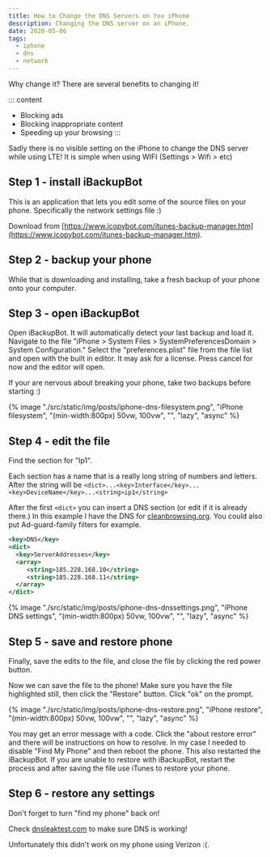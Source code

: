 ```yaml
---
title: How to Change the DNS Servers on You iPhone
description: Changing the DNS server on an iPhone.
date: 2020-05-06
tags:
  - iphone
  - dns
  - network
---
```


Why change it? There are several benefits to changing it!

::: content

- Blocking ads
- Blocking inappropriate content
- Speeding up your browsing
  :::

Sadly there is no visible setting on the iPhone to change the DNS server while using LTE! It is simple when using WIFI (Settings > Wifi > etc)

## Step 1 - install iBackupBot

This is an application that lets you edit some of the source files on your phone. Specifically the network settings file :)

Download from [https://www.icopybot.com/itunes-backup-manager.htm](https://www.icopybot.com/itunes-backup-manager.htm).

## Step 2 - backup your phone

While that is downloading and installing, take a fresh backup of your phone onto your computer.

## Step 3 - open iBackupBot

Open iBackupBot. It will automatically detect your last backup and load it. Navigate to the file "iPhone > System Files > SystemPreferencesDomain > System Configuration." Select the "preferences.plist" file from the file list and open with the built in editor. It may ask for a license. Press cancel for now and the editor will open.

If your are nervous about breaking your phone, take two backups before starting :)

{% image "./src/static/img/posts/iphone-dns-filesystem.png", "iPhone filesystem", "(min-width:800px) 50vw, 100vw", "", "lazy", "async" %}

## Step 4 - edit the file

Find the section for "Ip1".

Each section has a name that is a really long string of numbers and letters. After the string will be `<dict>...<key>Interface</key>...<key>DeviceName</key>...<string>ip1</string>`

After the first `<dict>` you can insert a DNS section (or edit if it is already there.) In this example I have the DNS for [cleanbrowsing.org](https://cleanbrowsing.org). You could also put Ad-guard-family filters for example.

```xml
<key>DNS</key>
<dict>
  <key>ServerAddresses</key>
  <array>
     <string>185.228.168.10</string>
     <string>185.228.168.11</string>
  </array>
</dict>
```

{% image "./src/static/img/posts/iphone-dns-dnssettings.png", "iPhone DNS settings", "(min-width:800px) 50vw, 100vw", "", "lazy", "async" %}

## Step 5 - save and restore phone

Finally, save the edits to the file, and close the file by clicking the red power button.

Now we can save the file to the phone! Make sure you have the file highlighted still, then click the "Restore" button. Click "ok" on the prompt.

{% image "./src/static/img/posts/iphone-dns-restore.png", "iPhone restore", "(min-width:800px) 50vw, 100vw", "", "lazy", "async" %}

You may get an error message with a code. Click the "about restore error" and there will be instructions on how to resolve. In my case I needed to disable "Find My Phone" and then reboot the phone. This also restarted the iBackupBot.
If you are unable to restore with iBackupBot, restart the process and after saving the file use iTunes to restore your phone.

## Step 6 - restore any settings

Don't forget to turn "find my phone" back on!

Check [dnsleaktest.com](https://dnsleaktest.com) to make sure DNS is working!

Unfortunately this didn't work on my phone using Verizon :(.
